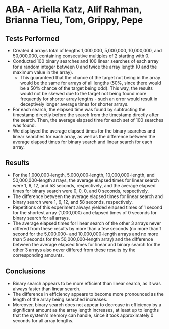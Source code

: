 # ABA - Ariella Katz, Alif Rahman, Brianna Tieu, Tom, Grippy, Pepe
## Tests Performed
* Created 4 arrays total of lengths 1,000,000, 5,000,000, 10,000,000, and 50,000,000, containing consecutive multiples of 2 starting with 0.
* Conducted 100 binary searches and 100 linear searches of each array for a random integer between 0 and twice the array length (0 and the maximum value in the array). 
  * This guaranteed that the chance of the target not being in the array would be the same for arrays of all lengths  (50%, since there would be a 50% chance of the target being odd). This way, the results would not be skewed due      to the target not being found more frequently for shorter array lengths - such an error would result in             deceptively longer average times for shorter arrays.
* For each search, the elapsed time was found by subtracting the timestamp directly before the search from the     timestamp directly after the search. Then, the average elapsed time for each set of 100 searches was found.
* We displayed the average elapsed times for the binary searches and linear searches for each array, as well as the difference between the average elapsed times for binary search and linear search for each array. 

## Results
* For the 1,000,000-length, 5,000,000-length, 10,000,000-length, and 50,000,000-length arrays, the average elapsed times for linear search were 1, 6, 12, and 58 seconds, respectively, and the average elapsed times for binary search were 0, 0, 0, and 0 seconds, respectively.
* The difference between the average elapsed times for linear search and binary search were 1, 6, 12, and 58 seconds, respectively.
* Repetitions of this experiment always yielded elapsed times of 1 second for the shortest array (1,000,000) and elapsed times of 0 seconds for binary search for all arrays.
* The average elapsed times for linear search of the other 3 arrays never differed from these results by more than a few seconds (no more than 1 second for the 5,000,000- and 10,000,000-length arrays and no more than 5 seconds for the 50,000,000-length array) and the difference between the average elapsed times for linear and binary search for the other 3 arrays also never differed from these results by the corresponding amounts.

## Conclusions
* Binary search appears to be more efficient than linear search, as it was always faster than linear search.
* The difference in efficiency appears to become more pronounced as the length of the array being searched increases.
* Moreover, binary search does not appear to decrease in efficiency by a significant amount as the array length increases, at least up to lengths that the system's memory can handle, since it took approximately 0 seconds for all array lengths.
